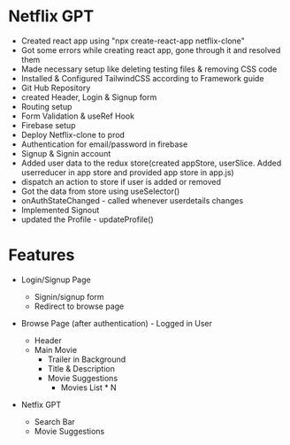 # Netflix GPT

- Created react app using "npx create-react-app netflix-clone"
- Got some errors while creating react app, gone through it and resolved them
- Made necessary setup like deleting testing files & removing CSS code
- Installed & Configured TailwindCSS according to Framework guide
- Git Hub Repository
- created Header, Login & Signup form
- Routing setup
- Form Validation & useRef Hook
- Firebase setup
- Deploy Netflix-clone to prod
- Authentication for email/password in firebase
- Signup & Signin account
- Added user data to the redux store(created appStore, userSlice. Added userreducer in app store and provided app store in app.js)
- dispatch an action to store if user is added or removed
- Got the data from store using useSelector()
- onAuthStateChanged - called whenever userdetails changes
- Implemented Signout
- updated the Profile - updateProfile()

# Features

- Login/Signup Page

  - Signin/signup form
  - Redirect to browse page

- Browse Page (after authentication) - Logged in User

  - Header
  - Main Movie
    - Trailer in Background
    - Title & Description
    - Movie Suggestions
      - Movies List \* N

- Netfix GPT
  - Search Bar
  - Movie Suggestions
